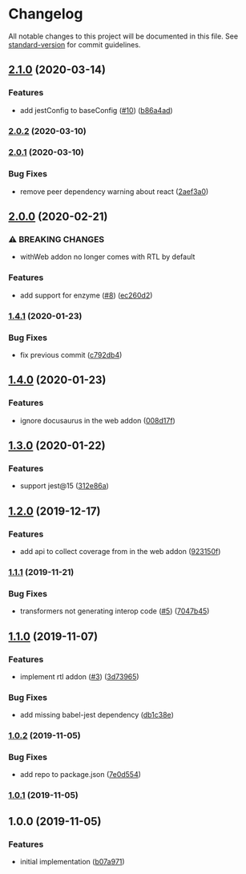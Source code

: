 # Changelog

All notable changes to this project will be documented in this file. See [standard-version](https://github.com/conventional-changelog/standard-version) for commit guidelines.

## [2.1.0](https://github.com/moxystudio/jest-config/compare/v2.0.2...v2.1.0) (2020-03-14)


### Features

* add jestConfig to baseConfig ([#10](https://github.com/moxystudio/jest-config/issues/10)) ([b86a4ad](https://github.com/moxystudio/jest-config/commit/b86a4ad65531e473a3b07b6fe25d346781746c15))

### [2.0.2](https://github.com/moxystudio/jest-config/compare/v2.0.1...v2.0.2) (2020-03-10)

### [2.0.1](https://github.com/moxystudio/jest-config/compare/v2.0.0...v2.0.1) (2020-03-10)


### Bug Fixes

* remove peer dependency warning about react ([2aef3a0](https://github.com/moxystudio/jest-config/commit/2aef3a0876fb9a3a5c8abd5f2b2b108d6a53dbb5))

## [2.0.0](https://github.com/moxystudio/jest-config/compare/v1.4.1...v2.0.0) (2020-02-21)


### ⚠ BREAKING CHANGES

* withWeb addon no longer comes with RTL by default

### Features

* add support for enzyme ([#8](https://github.com/moxystudio/jest-config/issues/8)) ([ec260d2](https://github.com/moxystudio/jest-config/commit/ec260d2ba39afebaf8d5ba4d0086081500edbeb4))

### [1.4.1](https://github.com/moxystudio/jest-config/compare/v1.4.0...v1.4.1) (2020-01-23)


### Bug Fixes

* fix previous commit ([c792db4](https://github.com/moxystudio/jest-config/commit/c792db4c66ca3073722a9a5573a9f5b8cfa36e41))

## [1.4.0](https://github.com/moxystudio/jest-config/compare/v1.3.0...v1.4.0) (2020-01-23)


### Features

* ignore docusaurus in the web addon ([008d17f](https://github.com/moxystudio/jest-config/commit/008d17fbdda27dd2d1aa64a2e81024a217ffee0a))

## [1.3.0](https://github.com/moxystudio/jest-config/compare/v1.2.0...v1.3.0) (2020-01-22)


### Features

* support jest@15 ([312e86a](https://github.com/moxystudio/jest-config/commit/312e86a248939cbcabc238ddd2770ff1ebcd1a89))

## [1.2.0](https://github.com/moxystudio/jest-config/compare/v1.1.1...v1.2.0) (2019-12-17)


### Features

* add api to collect coverage from in the web addon ([923150f](https://github.com/moxystudio/jest-config/commit/923150f2395c16bc430886ea23b56c1751b238e6))

### [1.1.1](https://github.com/moxystudio/jest-config/compare/v1.1.0...v1.1.1) (2019-11-21)


### Bug Fixes

* transformers not generating interop code ([#5](https://github.com/moxystudio/jest-config/issues/5)) ([7047b45](https://github.com/moxystudio/jest-config/commit/7047b45847d2a3dd85b3561dcd2ab9070c58e2a3))

## [1.1.0](https://github.com/moxystudio/jest-config/compare/v1.0.2...v1.1.0) (2019-11-07)


### Features

* implement rtl addon ([#3](https://github.com/moxystudio/jest-config/issues/3)) ([3d73965](https://github.com/moxystudio/jest-config/commit/3d739657ec957d5c3e025474aadd70a86ad4d2ee))


### Bug Fixes

* add missing babel-jest dependency ([db1c38e](https://github.com/moxystudio/jest-config/commit/db1c38efb7ae2ec5297182f02b684e29d37dc690))

### [1.0.2](https://github.com/moxystudio/jest-config/compare/v1.0.1...v1.0.2) (2019-11-05)


### Bug Fixes

* add repo to package.json ([7e0d554](https://github.com/moxystudio/jest-config/commit/7e0d5543afd7b24ad3770e5be99896074eef28c8))

### [1.0.1](https://github.com/moxystudio/jest-config/compare/v1.0.0...v1.0.1) (2019-11-05)

## 1.0.0 (2019-11-05)


### Features

* initial implementation ([b07a971](https://github.com/moxystudio/jest-config/commit/b07a97139483872b5267eab2d7bc3363db9f7157))
